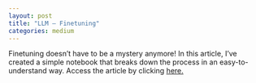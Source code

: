 ```yaml
---
layout: post
title: "LLM — Finetuning"
categories: medium
---
```


Finetuning doesn’t have to be a mystery anymore! In this article, I’ve created a simple notebook that breaks down the 
process in an easy-to-understand way. Access the article by clicking [here.](https://medium.com/@balci.pelin/llm-finetuning-410e8a2738ef)